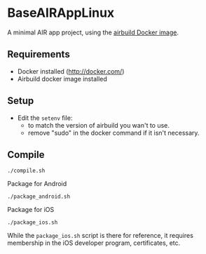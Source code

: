 BaseAIRAppLinux
===============

A minimal AIR app project, using the [airbuild Docker image](https://registry.hub.docker.com/u/jeko/airbuild/).

Requirements
------------
* Docker installed (http://docker.com/)
* Airbuild docker image installed

Setup
-----

* Edit the `setenv` file:
  * to match the version of airbuild you wan't to use.
  * remove "sudo" in the docker command if it isn't necessary.

Compile
-------

    ./compile.sh

Package for Android

    ./package_android.sh

Package for iOS

    ./package_ios.sh

While the `package_ios.sh` script is there for reference, it requires membership in the iOS developer program, certificates, etc.

